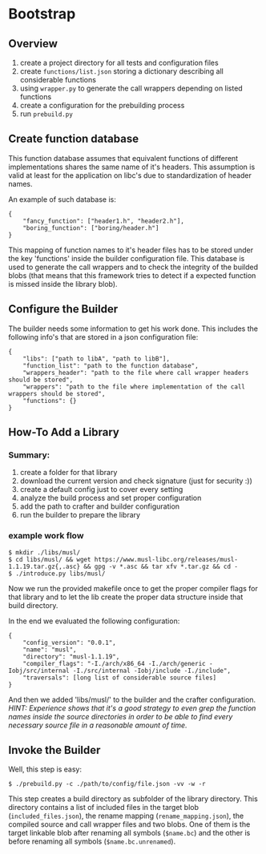 # Bootstrap

## Overview

1. create a project directory for all tests and configuration files
2. create `functions/list.json` storing a dictionary describing all considerable functions
3. using `wrapper.py` to generate the call wrappers depending on listed functions
4. create a configuration for the prebuilding process
6. run `prebuild.py`


## Create function database

This function database assumes that equivalent functions of different implementations shares the same name
of it's headers. This assumption is valid at least for the application on libc's due to standardization of header
names.

An example of such database is:
```
{
	"fancy_function": ["header1.h", "header2.h"],
	"boring_function": ["boring/header.h"]
}
```

This mapping of function names to it's header files has to be stored under the
key 'functions' inside the builder configuration file. This database is used to generate
the call wrappers and to check the integrity of the builded blobs (that means that this
framework tries to detect if a expected function is missed inside the library blob).

## Configure the Builder

The builder needs some information to get his work done. This includes the following info's that
are stored in a json configuration file:

```
{
	"libs": ["path to libA", "path to libB"],
	"function_list": "path to the function database",
	"wrappers_header": "path to the file where call wrapper headers should be stored",
	"wrappers": "path to the file where implementation of the call wrappers should be stored",
	"functions": {}
}
```


## How-To Add a Library


### Summary:

1. create a folder for that library
2. download the current version and check signature (just for security :))
3. create a default config just to cover every setting
4. analyze the build process and set proper configuration
5. add the path to crafter and builder configuration
6. run the builder to prepare the library


### example work flow

```
$ mkdir ./libs/musl/
$ cd libs/musl/ && wget https://www.musl-libc.org/releases/musl-1.1.19.tar.gz{,.asc} && gpg -v *.asc && tar xfv *.tar.gz && cd -
$ ./introduce.py libs/musl/
```

Now we run the provided makefile once to get the proper compiler flags for that library and to
let the lib create the proper data structure inside that build directory.

In the end we evaluated the following configuration:

```
{
    "config_version": "0.0.1",
    "name": "musl",
    "directory": "musl-1.1.19",
    "compiler_flags": "-I./arch/x86_64 -I./arch/generic -Iobj/src/internal -I./src/internal -Iobj/include -I./include",
    "traversals": [long list of considerable source files]
}
```

And then we added 'libs/musl/' to the builder and the crafter configuration. *HINT: Experience shows that it's a good strategy to even grep
the function names inside the source directories in order to be able to find every necessary source file in a reasonable amount of time.*


## Invoke the Builder


Well, this step is easy:

```
$ ./prebuild.py -c ./path/to/config/file.json -vv -w -r
```

This step creates a build directory as subfolder of the library directory.
This directory contains a list of included files in the target blob (`included_files.json`),
the rename mapping (`rename_mapping.json`), the compiled source and call wrapper files
and two blobs. One of them is the target linkable blob after renaming all symbols (`$name.bc`)
and the other is before renaming all symbols (`$name.bc.unrenamed`).

